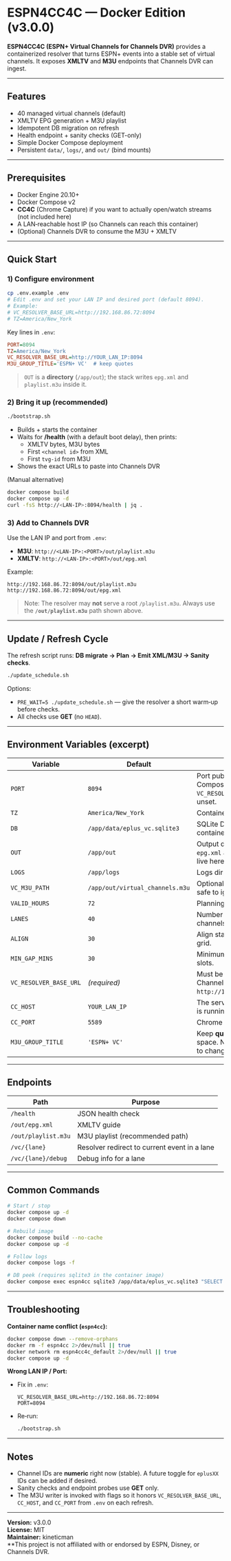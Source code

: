 # ESPN4CC4C — Docker Edition (v3.0.0)

**ESPN4CC4C (ESPN+ Virtual Channels for Channels DVR)** provides a containerized resolver that turns ESPN+ events into a stable set of virtual channels. It exposes **XMLTV** and **M3U** endpoints that Channels DVR can ingest.

---

## Features
- 40 managed virtual channels (default)
- XMLTV EPG generation + M3U playlist
- Idempotent DB migration on refresh
- Health endpoint + sanity checks (GET-only)
- Simple Docker Compose deployment
- Persistent `data/`, `logs/`, and `out/` (bind mounts)

---

## Prerequisites
- Docker Engine 20.10+  
- Docker Compose v2  
- **CC4C** (Chrome Capture) if you want to actually open/watch streams (not included here)  
- A LAN‑reachable host IP (so Channels can reach this container)  
- (Optional) Channels DVR to consume the M3U + XMLTV

---

## Quick Start

### 1) Configure environment
```bash
cp .env.example .env
# Edit .env and set your LAN IP and desired port (default 8094).
# Example:
# VC_RESOLVER_BASE_URL=http://192.168.86.72:8094
# TZ=America/New_York
```

Key lines in `.env`:
```ini
PORT=8094
TZ=America/New_York
VC_RESOLVER_BASE_URL=http://YOUR_LAN_IP:8094
M3U_GROUP_TITLE='ESPN+ VC'  # keep quotes
```
> `OUT` is a **directory** (`/app/out`); the stack writes `epg.xml` and `playlist.m3u` inside it.

### 2) Bring it up (recommended)
```bash
./bootstrap.sh
```
- Builds + starts the container
- Waits for **/health** (with a default boot delay), then prints:
  - XMLTV bytes, M3U bytes
  - First `<channel id>` from XML
  - First `tvg-id` from M3U  
- Shows the exact URLs to paste into Channels DVR

(Manual alternative)
```bash
docker compose build
docker compose up -d
curl -fsS http://<LAN-IP>:8094/health | jq .
```

### 3) Add to Channels DVR
Use the LAN IP and port from `.env`:

- **M3U**:   `http://<LAN-IP>:<PORT>/out/playlist.m3u`  
- **XMLTV**: `http://<LAN-IP>:<PORT>/out/epg.xml`

Example:
```
http://192.168.86.72:8094/out/playlist.m3u
http://192.168.86.72:8094/out/epg.xml
```

> Note: The resolver may **not** serve a root `/playlist.m3u`. Always use the **`/out/playlist.m3u`** path shown above.

---

## Update / Refresh Cycle

The refresh script runs: **DB migrate → Plan → Emit XML/M3U → Sanity checks**.

```bash
./update_schedule.sh
```
Options:
- `PRE_WAIT=5 ./update_schedule.sh` — give the resolver a short warm‑up before checks.
- All checks use **GET** (no `HEAD`).

---

## Environment Variables (excerpt)

| Variable | Default | Notes |
|---|---|---|
| `PORT` | `8094` | Port published by Docker Compose and used when `VC_RESOLVER_BASE_URL` is unset. |
| `TZ` | `America/New_York` | Container timezone. |
| `DB` | `/app/data/eplus_vc.sqlite3` | SQLite DB path (inside container). |
| `OUT` | `/app/out` | Output dir (container). `epg.xml` and `playlist.m3u` live here. |
| `LOGS` | `/app/logs` | Logs dir (container). |
| `VC_M3U_PATH` | `/app/out/virtual_channels.m3u` | Optional/legacy target; safe to ignore. |
| `VALID_HOURS` | `72` | Planning window (hours). |
| `LANES` | `40` | Number of virtual channels. |
| `ALIGN` | `30` | Align start times to minute grid. |
| `MIN_GAP_MINS` | `30` | Minimum gap between slots. |
| `VC_RESOLVER_BASE_URL` | *(required)* | Must be reachable by Channels DVR (e.g., `http://192.168.x.x:8094`). |
| `CC_HOST` | `YOUR_LAN_IP` | The server where CC4C is running. |
| `CC_PORT` | `5589` | Chrome Capture port. |
| `M3U_GROUP_TITLE` | `'ESPN+ VC'` | Keep **quotes**; contains a space. Not recommended to change. |

---

## Endpoints

| Path | Purpose |
|---|---|
| `/health` | JSON health check |
| `/out/epg.xml` | XMLTV guide |
| `/out/playlist.m3u` | M3U playlist (recommended path) |
| `/vc/{lane}` | Resolver redirect to current event in a lane |
| `/vc/{lane}/debug` | Debug info for a lane |

---

## Common Commands

```bash
# Start / stop
docker compose up -d
docker compose down

# Rebuild image
docker compose build --no-cache
docker compose up -d

# Follow logs
docker compose logs -f

# DB peek (requires sqlite3 in the container image)
docker compose exec espn4cc sqlite3 /app/data/eplus_vc.sqlite3 "SELECT COUNT(*) FROM events;"
```

---

## Troubleshooting

**Container name conflict (`espn4cc`):**
```bash
docker compose down --remove-orphans
docker rm -f espn4cc 2>/dev/null || true
docker network rm espn4cc4c_default 2>/dev/null || true
docker compose up -d
```

**Wrong LAN IP / Port:**
- Fix in `.env`:
  ```
  VC_RESOLVER_BASE_URL=http://192.168.86.72:8094
  PORT=8094
  ```
- Re‑run:
  ```bash
  ./bootstrap.sh
  ```

---

## Notes
- Channel IDs are **numeric** right now (stable). A future toggle for `eplusXX` IDs can be added if desired.
- Sanity checks and endpoint probes use **GET** only.
- The M3U writer is invoked with flags so it honors `VC_RESOLVER_BASE_URL`, `CC_HOST`, and `CC_PORT` from `.env` on each refresh.

---

**Version:** v3.0.0  
**License:** MIT  
**Maintainer:** kineticman  
**This project is not affiliated with or endorsed by ESPN, Disney, or Channels DVR.
